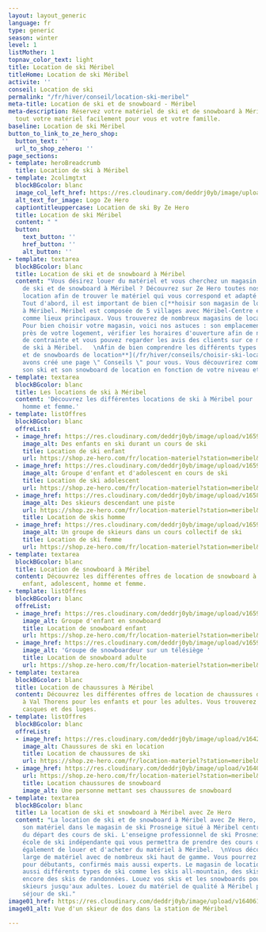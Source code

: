 ```yaml
---
layout: layout_generic
language: fr
type: generic
season: winter
level: 1
listMother: 1
topnav_color_text: light
title: Location de ski Méribel
titleHome: Location de ski Méribel
activite: ''
conseil: Location de ski
permalink: "/fr/hiver/conseil/location-ski-meribel"
meta-title: Location de ski et de snowboard - Méribel
meta-description: Réservez votre matériel de ski et de snowboard à Méribel. Louez
  tout votre matériel facilement pour vous et votre famille.
baseline: Location de ski Méribel
button_to_link_to_ze_hero_shop:
  button_text: ''
  url_to_shop_zehero: ''
page_sections:
- template: heroBreadcrumb
  title: Location de ski à Méribel
- template: 2colimgtxt
  blockBGcolor: blanc
  image_col_left_href: https://res.cloudinary.com/deddrj0yb/image/upload/v1640094644/website/logo/Sur%20fond%20clair/logo-ze-hero-horizontal_4_a3dhvk.png
  alt_text_for_image: Logo Ze Hero
  captiontitleuppercase: Location de ski By Ze Hero
  title: Location de ski Méribel
  content: " "
  button:
    text_button: ''
    href_button: ''
    alt_button: ''
- template: textarea
  blockBGcolor: blanc
  title: Location de ski et de snowboard à Méribel
  content: "Vous désirez louer du matériel et vous cherchez un magasin de location
    de ski et de snowboard à Méribel ? Découvrez sur Ze Hero toutes nos offres de
    location afin de trouver le matériel qui vous correspond et adapté à votre niveau.
    Tout d'abord, il est important de bien c[**hoisir son magasin de location de ski**](/fr/hiver/conseils/comment-choisir-son-magasin-de-location-de-ski-et-snowboard)
    à Méribel. Méribel est composée de 5 villages avec Méribel-Centre et Méribel-Mottaret
    comme lieux principaux. Vous trouverez de nombreux magasins de location à Méribel.
    Pour bien choisir votre magasin, voici nos astuces : son emplacement doit être
    près de votre logement, vérifier les horaires d'ouverture afin de ne pas avoir
    de contrainte et vous pouvez regarder les avis des clients sur ce magasin de location
    de ski à Méribel.   \nAfin de bien comprendre les différents types de [**skis
    et de snowboards de location**](/fr/hiver/conseils/choisir-ski-location), nous
    avons créé une page \" Conseils \" pour vous. Vous découvrirez comment bien choisir
    son ski et son snowboard de location en fonction de votre niveau et de l'âge."
- template: textarea
  blockBGcolor: blanc
  title: Les locations de ski à Méribel
  content: 'Découvrez les différentes locations de ski à Méribel pour : enfant, adolescent,
    homme et femme.'
- template: listOffres
  blockBGcolor: blanc
  offreList:
  - image_href: https://res.cloudinary.com/deddrj0yb/image/upload/v1659354930/website/winter/1528750.jpg
    image_alt: Des enfants en ski durant un cours de ski
    title: Location de ski enfant
    url: https://shop.ze-hero.com/fr/location-materiel?station=meribel&equipmentslug=%2Flocation-ski&rental_quality=0&oldslug=%2Flocation-ski&subslug=%2Flocation-ski-enfant&start-date=27%2F11%2F2022&number_rental_days=1
  - image_href: https://res.cloudinary.com/deddrj0yb/image/upload/v1659357508/website/winter/278572408_23885291927782287_5643436219991857318_n.jpg
    image_alt: Groupe d'enfant et d'adolescent en cours de ski
    title: Location de ski adolescent
    url: https://shop.ze-hero.com/fr/location-materiel?station=meribel&equipmentslug=%2Flocation-ski&rental_quality=0&oldslug=%2Flocation-ski&subslug=%2Flocation-ski-ado&start-date=27%2F11%2F2022&number_rental_days=1
  - image_href: https://res.cloudinary.com/deddrj0yb/image/upload/v1658996210/website/winter/278543636_10062359407168773_4445107599426939386_n.jpg
    image_alt: Des skieurs descendant une piste
    url: https://shop.ze-hero.com/fr/location-materiel?station=meribel&equipmentslug=%2Flocation-ski&rental_quality=0&oldslug=%2Flocation-ski&subslug=%2Fman-skis-rental&start-date=27%2F11%2F2022&number_rental_days=1
    title: Location de skis homme
  - image_href: https://res.cloudinary.com/deddrj0yb/image/upload/v1659357674/website/winter/248245560_9115998445138212_3763588150271873040_n.jpg
    image_alt: Un groupe de skieurs dans un cours collectif de ski
    title: Location de ski femme
    url: https://shop.ze-hero.com/fr/location-materiel?station=meribel&equipmentslug=%2Flocation-ski&rental_quality=0&oldslug=%2Flocation-ski&subslug=%2Fwoman-skis-rental&start-date=27%2F11%2F2022&number_rental_days=1
- template: textarea
  blockBGcolor: blanc
  title: Location de snowboard à Méribel
  content: Découvrez les différentes offres de location de snowboard à Méribel pour
    enfant, adolescent, homme et femme.
- template: listOffres
  blockBGcolor: blanc
  offreList:
  - image_href: https://res.cloudinary.com/deddrj0yb/image/upload/v1659357505/website/winter/269889239_9441375549267165_2049531082446778310_n.jpg
    image_alt: Groupe d'enfant en snowboard
    title: Location de snowboard enfant
    url: https://shop.ze-hero.com/fr/location-materiel?station=meribel&equipmentslug=%2Flocation-snowboard&rental_quality=0&oldslug=%2Flocation-snowboard&subslug=%2Flocation-snowboard-enfant&start-date=27%2F11%2F2022&number_rental_days=1
  - image_href: https://res.cloudinary.com/deddrj0yb/image/upload/v1659357497/website/winter/272172059_9628804910524227_4698524840339624229_n.jpg
    image_alt: 'Groupe de snowboardeur sur un télésiège '
    title: Location de snowboard adulte
    url: https://shop.ze-hero.com/fr/location-materiel?station=meribel&equipmentslug=%2Flocation-snowboard&rental_quality=0&oldslug=%2Flocation-snowboard&subslug=%2Flocation-snowboard-adulte&start-date=27%2F11%2F2022&number_rental_days=1
- template: textarea
  blockBGcolor: blanc
  title: Location de chaussures à Méribel
  content: Découvrez les différentes offres de location de chaussures de ski et snowboard
    à Val Thorens pour les enfants et pour les adultes. Vous trouverez également les
    casques et des luges.
- template: listOffres
  blockBGcolor: blanc
  offreList:
  - image_href: https://res.cloudinary.com/deddrj0yb/image/upload/v1642412358/website/Conseil%20/choisir-sa-chaussure-de-ski_tfivsu.jpg
    image_alt: Chaussures de ski en location
    title: Location de chaussures de ski
    url: https://shop.ze-hero.com/fr/location-materiel?station=meribel&equipmentslug=%2Flocation-chaussures&rental_quality=0&oldslug=%2Flocation-snowboard&subslug=%2Flocation-snowboard-adulte&start-date=27%2F11%2F2022&number_rental_days=1
  - image_href: https://res.cloudinary.com/deddrj0yb/image/upload/v1640262576/website/Conseil%20Equiepement/joshua-reddekopp-6rGLwZUiLmo-unsplash_oh0iqg.jpg
    url: https://shop.ze-hero.com/fr/location-materiel?station=meribel&equipmentslug=%2Flocation-chaussures&rental_quality=0&oldslug=%2Flocation-chaussures&subslug=%2Flocation-boots-de-snowboard&start-date=27%2F11%2F2022&number_rental_days=1
    title: Location chaussures de snowboard
    image_alt: Une personne mettant ses chaussures de snowboard
- template: textarea
  blockBGcolor: blanc
  title: La location de ski et snowboard à Méribel avec Ze Hero
  content: "La location de ski et de snowboard à Méribel avec Ze Hero, c'est louer
    son matériel dans le magasin de ski Prosneige situé à Méribel centre, tout près
    du départ des cours de ski. L'enseigne professionnel de ski Prosneige est une
    école de ski indépendante qui vous permettra de prendre des cours de ski mais
    également de louer et d'acheter du matériel à Méribel.  \nVous découvrez un choix
    large de matériel avec de nombreux ski haut de gamme. Vous pourrez louer des skis
    pour débutants, confirmés mais aussi experts. Le magasin de location met à disposition
    aussi différents types de ski comme les skis all-mountain, des skis freeride ou
    encore des skis de randonnées. Louez vos skis et les snowboards pour les bébés
    skieurs jusqu'aux adultes. Louez du matériel de qualité à Méribel pour votre prochain
    séjour de ski."
image01_href: https://res.cloudinary.com/deddrj0yb/image/upload/v1640611854/website/resorts/meribel/antwon-i-bPsY__UVZHA-unsplash_zx4fs5.jpg
image01_alt: Vue d'un skieur de dos dans la station de Méribel

---
```

